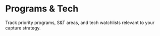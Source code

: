 # Programs & Tech
Track priority programs, S&T areas, and tech watchlists relevant to your capture strategy.
